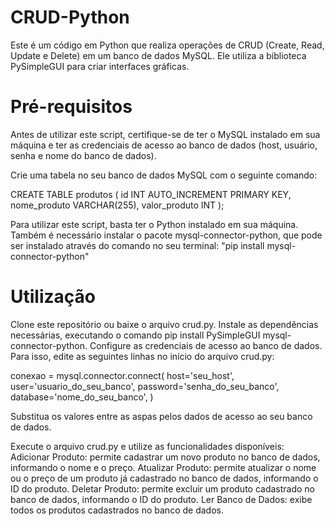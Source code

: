 # CRUD-Python

Este é um código em Python que realiza operações de CRUD (Create, Read, Update e Delete) em um banco de dados MySQL. Ele utiliza a biblioteca PySimpleGUI para criar interfaces gráficas.

# Pré-requisitos
Antes de utilizar este script, certifique-se de ter o MySQL instalado em sua máquina e ter as credenciais de acesso ao banco de dados (host, usuário, senha e nome do banco de dados).

Crie uma tabela no seu banco de dados MySQL com o seguinte comando:


CREATE TABLE produtos (
    id INT AUTO_INCREMENT PRIMARY KEY,
    nome_produto VARCHAR(255),
    valor_produto INT
);


Para utilizar este script, basta ter o Python instalado em sua máquina. Também é necessário instalar o pacote mysql-connector-python, que pode ser instalado através do comando no seu terminal: "pip install mysql-connector-python"

# Utilização
Clone este repositório ou baixe o arquivo crud.py.
Instale as dependências necessárias, executando o comando pip install PySimpleGUI mysql-connector-python.
Configure as credenciais de acesso ao banco de dados. Para isso, edite as seguintes linhas no início do arquivo crud.py:

conexao = mysql.connector.connect(
    host='seu_host',
    user='usuario_do_seu_banco',
    password='senha_do_seu_banco',
    database='nome_do_seu_banco',
)

Substitua os valores entre as aspas pelos dados de acesso ao seu banco de dados.

Execute o arquivo crud.py e utilize as funcionalidades disponíveis:
Adicionar Produto: permite cadastrar um novo produto no banco de dados, informando o nome e o preço.
Atualizar Produto: permite atualizar o nome ou o preço de um produto já cadastrado no banco de dados, informando o ID do produto.
Deletar Produto: permite excluir um produto cadastrado no banco de dados, informando o ID do produto.
Ler Banco de Dados: exibe todos os produtos cadastrados no banco de dados.


